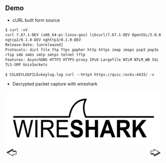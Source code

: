 ## Demo

* cURL built form source
```
$ curl -vV
curl 7.67.1-DEV (x86_64-pc-linux-gnu) libcurl/7.67.1-DEV OpenSSL/3.0.0 ngtcp2/0.1.0-DEV nghttp3/0.1.0-DEV
Release-Date: [unreleased]
Protocols: dict file ftp ftps gopher http https imap imaps pop3 pop3s rtsp smb smbs smtp smtps telnet tftp
Features: AsynchDNS HTTP3 HTTPS-proxy IPv6 Largefile NTLM NTLM_WB SSL TLS-SRP UnixSockets

$ SSLKEYLOGFILE=keylog.log curl --http3 https://quic.rocks:4433/ -v
```
* Decrypted packet capture with wireshark
<div>
  <img src="../illustrations/wireshark.png" title="Wireshark logo alt="Whireshark"></a>  
</div>
<a href="./slide16.md"><img align="left" src="../illustrations/left.png" width="40" height="40" title="Previous slide" alt="Previous slide"></a>
<a href="./links.md"><img align="right" src="../illustrations/right.png" width="40" height="40" title="Next slide" alt="Next slide"></a>

